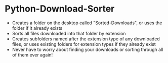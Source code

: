 # Python-Download-Sorter

* Creates a folder on the desktop called "Sorted-Downloads", or uses the folder if it already exists
* Sorts all files downloaded into that folder by extension
* Creates subfolders named after the extension type of any downloaded files, or uses existing folders for extension types if they already exist
* Never have to worry about finding your downloads or sorting through all of them ever again!
